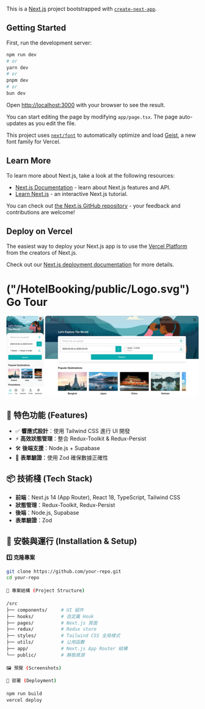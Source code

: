 This is a [Next.js](https://nextjs.org) project bootstrapped with [`create-next-app`](https://nextjs.org/docs/app/api-reference/cli/create-next-app).

## Getting Started

First, run the development server:

```bash
npm run dev
# or
yarn dev
# or
pnpm dev
# or
bun dev
```

Open [http://localhost:3000](http://localhost:3000) with your browser to see the result.

You can start editing the page by modifying `app/page.tsx`. The page auto-updates as you edit the file.

This project uses [`next/font`](https://nextjs.org/docs/app/building-your-application/optimizing/fonts) to automatically optimize and load [Geist](https://vercel.com/font), a new font family for Vercel.

## Learn More

To learn more about Next.js, take a look at the following resources:

- [Next.js Documentation](https://nextjs.org/docs) - learn about Next.js features and API.
- [Learn Next.js](https://nextjs.org/learn) - an interactive Next.js tutorial.

You can check out [the Next.js GitHub repository](https://github.com/vercel/next.js) - your feedback and contributions are welcome!

## Deploy on Vercel

The easiest way to deploy your Next.js app is to use the [Vercel Platform](https://vercel.com/new?utm_medium=default-template&filter=next.js&utm_source=create-next-app&utm_campaign=create-next-app-readme) from the creators of Next.js.

Check out our [Next.js deployment documentation](https://nextjs.org/docs/app/building-your-application/deploying) for more details.


# ("/HotelBooking/public/Logo.svg") Go Tour

<img src="/HotelBooking/public/readme/merged_image.webp"> 

## 🌟 特色功能 (Features)
- ✅ **響應式設計**：使用 Tailwind CSS 進行 UI 開發
- ⚡ **高效狀態管理**：整合 Redux-Toolkit & Redux-Persist
- 🛠 **後端支援**：Node.js + Supabase
- 🎯 **表單驗證**：使用 Zod 確保數據正確性

## 📦 技術棧 (Tech Stack)
- **前端**：Next.js 14 (App Router), React 18, TypeScript, Tailwind CSS
- **狀態管理**：Redux-Toolkit, Redux-Persist
- **後端**：Node.js, Supabase
- **表單驗證**：Zod

## 🔧 安裝與運行 (Installation & Setup)
**1️⃣ 克隆專案**
```sh
git clone https://github.com/your-repo.git
cd your-repo

📂 專案結構 (Project Structure)

/src
├── components/     # UI 組件
├── hooks/          # 自定義 Hook
├── pages/          # Next.js 頁面
├── redux/          # Redux store
├── styles/         # Tailwind CSS 全局樣式
├── utils/          # 公用函數
├── app/            # Next.js App Router 結構
└── public/         # 靜態資源

🖼 預覽 (Screenshots)

🚀 部署 (Deployment)

npm run build
vercel deploy